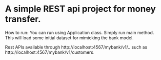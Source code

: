 # **A simple REST api project for money transfer.**

How to run:
You can run using Application class. Simply run main method. This will load some initial dataset for mimicking the bank model.


Rest APIs available through http://localhost:4567/mybank/v1/.. such as http://localhost:4567/mybank/v1/customers.
